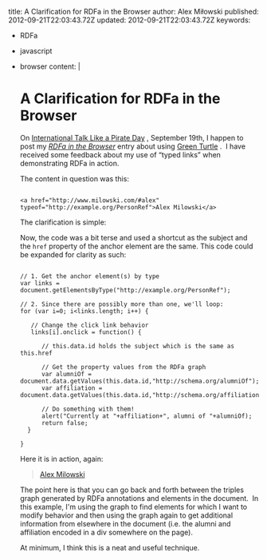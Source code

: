 title: A Clarification for RDFa in the Browser
author: Alex Miłowski
published: 2012-09-21T22:03:43.72Z
updated: 2012-09-21T22:03:43.72Z
keywords:
- RDFa
- javascript
- browser
content: |
   # A Clarification for RDFa in the Browser

   On [International Talk Like a Pirate Day](http://www.talklikeapirate.com) , September 19th, I happen to post my [<cite>RDFa in the Browser</cite>](http://www.milowski.com/journal/entry/2012-09-19T15:38:11.827Z/) entry about using [Green Turtle](http://code.google.com/p/green-turtle/) .  I have received some feedback about my use of  “typed links” when demonstrating RDFa in action.

   The content in question was this:

   ```

   <a href="http://www.milowski.com/#alex" typeof="http://example.org/PersonRef">Alex Milowski</a>

   ```
   The clarification is simple:

   Now, the code was a bit terse and used a shortcut as the subject and the `href` property of the anchor element are the same.  This code could be expanded for clarity as such:

   ```

   // 1. Get the anchor element(s) by type
   var links = document.getElementsByType("http://example.org/PersonRef");

   // 2. Since there are possibly more than one, we'll loop:
   for (var i=0; i<links.length; i++) {

      // Change the click link behavior
      links[i].onclick = function() {

         // this.data.id holds the subject which is the same as this.href

         // Get the property values from the RDFa graph
         var alumniOf = document.data.getValues(this.data.id,"http://schema.org/alumniOf");
         var affiliation = document.data.getValues(this.data.id,"http://schema.org/affiliation");

         // Do something with them!
         alert("Currently at "+affiliation+", alumni of "+alumniOf);
         return false;
     }

   }

   ```
   Here it is in action, again:

   <div class="verbatim">
   <blockquote>
   <a href="http://www.milowski.com/#alex" typeof="http://example.org/PersonRef">Alex Milowski</a>
   </blockquote>
   <div resource="http://www.milowski.com/#alex" style="display: none" typeof="Person" vocab="http://schema.org/">
   <span property="email">alex@milowski.com</span>,
   <span property="alumniOf">University of Minnesota</span>,
   <span property="alumniOf">San Francisco State University</span>,
   <span property="affiliation">University of Edinburgh</span>
   </div>
   </div>

   <script type="text/javascript">
   document.addEventListener(&quot;rdfa.loaded&quot;,
   function() {
   // 1. Get the anchor element(s) by type
   var links = document.getElementsByType(&quot;http://example.org/PersonRef&quot;);

   // 2. Since there are possibly more than one, we'll loop:
   for (var i=0; i&lt;links.length; i++) {

      // Change the click link behavior
      links[i].onclick = function() {

         // this.data.id holds the subject which is the same as this.href

         // Get the property values from the RDFa graph
         var alumniOf = document.data.getValues(this.data.id,&quot;http://schema.org/alumniOf&quot;);
         var affiliation = document.data.getValues(this.data.id,&quot;http://schema.org/affiliation&quot;);

         // Do something with them!
         alert(&quot;Currently at &quot;+affiliation+&quot;, alumni of &quot;+alumniOf.join(&quot;, &quot;));
         return false;
     }

   }
   },false);
   </script>

   The point here is that you can go back and forth between the triples graph generated by RDFa annotations and elements in the document.  In this example, I'm using the graph to find elements for which I want to modify behavior and then using the graph again to get additional information from elsewhere in the document (i.e. the alumni and affiliation encoded in a div somewhere on the page).

   At minimum, I think this is a neat and useful technique.
